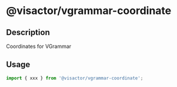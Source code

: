 # @visactor/vgrammar-coordinate

## Description

Coordinates for VGrammar

## Usage

```typescript
import { xxx } from '@visactor/vgrammar-coordinate';
```
